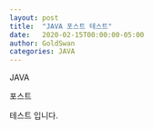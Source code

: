 ```yaml
---
layout: post
title:  "JAVA 포스트 테스트"
date:   2020-02-15T00:00:00-05:00
author: GoldSwan
categories: JAVA
---
```


JAVA

포스트

테스트 입니다.
